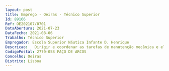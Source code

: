 ```yaml
--- 
layout: post
title: Emprego - Oeiras - Técnico Superior
Id: 89166
Ref: OE202107/0701
DataAbertura: 2021-07-23
DataFecho: 2021-08-06
Trabalho: Técnico Superior
Empregador: Escola Superior Náutica Infante D. Henrique
Descricao:   Dirigir e coordenar as tarefas de manutenção mecânica e elétrica no campus escolar, nomeadamente nos edifícios escolares, piscina, pavilhão gimnodesportivo e Residência de Estudantes   Planear as atividades de verificação de conformidade dos equipamentos da Escola, nomeadamente elevadores, disposivos de extinção de incêndios, caldeiras de aquecimento e unidade de tratamento de ar (UTA) entre outras   Planear a elaboração de requisições de material e manter atualizado o inventário de materiais e ferramentas para utilização nas atividades de manutenção e reparação na Escola   Acompanhar obras em execução no campus escolar e zelar pela sua execução de acordo com o estipulado nos respetivos cadernos de encargos   Zelar pela operacionalidade do posto de transformação de energia elétrica   Exercer a responsabilidade pelo plano de emergência interno do campus escolar   Dirgir e coordenadar as atividades do pessoal afeto ao serviço.
CodigoPostal: 2770-058 PAÇO DE ARCOS
Concelho: Oeiras
Distrito: Lisboa
--- 
```

